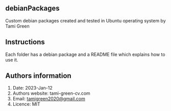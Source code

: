 ## debianPackages
Custom debian packages created  and tested in Ubuntu operating system by Tami Green 
## Instructions 
Each folder has a debian package and a README file which explains how to use it. 
## Authors information
1. Date: 2023-Jan-12
2. Authors website: tami-green-cv.com
3. Email: tamigreen2020@gmail.com
4. Licence: MIT
